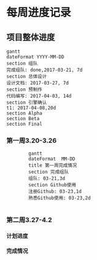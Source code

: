 # 每周进度记录
## 项目整体进度

```
gantt
dateFormat YYYY-MM-DD
section 组队
完成组队: done,2017-03-21, 7d
section 总体设计
设计文档: 2017-03-27, 7d
section 预制作
代码编写: 2017-04-03, 14d
section 引擎确认
t1: 2017-04-08,20d
section Alpha
section Beta
section Final
```


### 第一周3.20-3.26
```
        gantt
        dateFormat  MM-DD
        title 第一周完成情况
        section 完成组队
        组队: 03-21,3d
        section Github使用
        注册Github: 03-23,1d
        熟悉Github使用: 03-23,2d
    
```

### 第二周3.27-4.2
#### 计划进度
#### 完成情况


